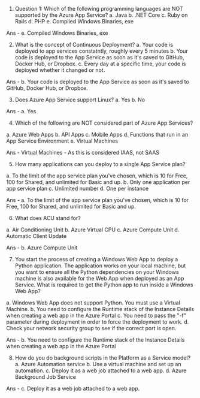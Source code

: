 1. Question 1: Which of the following programming languages are NOT supported by the Azure App Service?
a. Java
b. .NET Core
c. Ruby on Rails 
d. PHP
e. Compiled Windows Binaries, exe



Ans - e. Compiled Windows Binaries, exe


2. What is the concept of Continuous Deployment?
a. Your code is deployed to app services constatntly, roughly every 5 minutes
b. Your code is deployed to the App Service as soon as it's saved to GitHub, Docker Hub, or Dropbox.
c. Every day at a specific time, your code is deployed whether it changed or not.




Ans - b. Your code is deployed to the App Service as soon as it's saved to GitHub, Docker Hub, or Dropbox.


3. Does Azure App Service support Linux?
a. Yes
b. No



Ans - a. Yes


4. Which of the following are NOT considered part of Azure App Services?

a. Azure Web Apps
b. API Apps
c. Mobile Apps
d. Functions that run in an App Service Environment
e. Virtual Machines




Ans - Virtual Machines - As this is considered IAAS, not SAAS



5. How many applications can you deploy to a single App Service plan?

a. To the limit of the app service plan you've chosen, which is 10 for Free, 100 for Shared, and unlimited for Basic and up.
b. Only one application per app service plan
c. Unlimited number
d. One per instance





Ans - a. To the limit of the app service plan you've chosen, which is 10 for Free, 100 for Shared, and unlimited for Basic and up.


6. What does ACU stand for?

a. Air Conditioning Unit
b. Azure Virtual CPU
c. Azure Compute Unit
d. Automatic Client Update




Ans - b. Azure Compute Unit



7. You start the process of creating a Windows Web App to deploy a Python application. The application works on your local machine, but you want to ensure all the Python dependencies on your Windows machine is also available for the Web App when deployed as an App Service. What is required to get the Python app to run inside a Windows Web App?

a. Windows Web App does not support Python. You must use a Virtual Machine.
b. You need to configure the Runtime stack of the Instance Details when creating a web app in the Azure Portal
c. You need to pass the "-f" parameter during deployment in order to force the deployment to work.
d. Check your network security group to see if the correct port is open.





Ans - b. You need to configure the Runtime stack of the Instance Details when creating a web app in the Azure Portal


8. How do you do background scripts in the Platform as a Service model?
a. Azure Automation service
b. Use a virtual machine and set up an automation.
c. Deploy it as a web job attached to a web app.
d. Azure Background Job Service



Ans - c. Deploy it as a web job attached to a web app.
